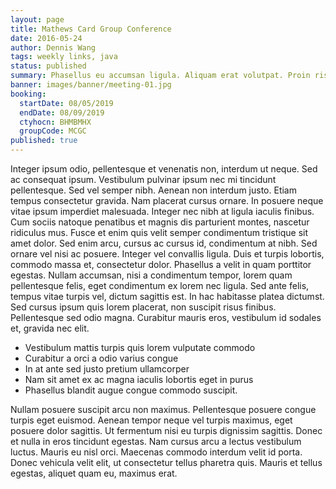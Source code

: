 ```yaml
---
layout: page
title: Mathews Card Group Conference
date: 2016-05-24
author: Dennis Wang
tags: weekly links, java
status: published
summary: Phasellus eu accumsan ligula. Aliquam erat volutpat. Proin risus.
banner: images/banner/meeting-01.jpg
booking:
  startDate: 08/05/2019
  endDate: 08/09/2019
  ctyhocn: BHMBMHX
  groupCode: MCGC
published: true
---
```

Integer ipsum odio, pellentesque et venenatis non, interdum ut neque. Sed ac consequat ipsum. Vestibulum pulvinar ipsum nec mi tincidunt pellentesque. Sed vel semper nibh. Aenean non interdum justo. Etiam tempus consectetur gravida. Nam placerat cursus ornare. In posuere neque vitae ipsum imperdiet malesuada. Integer nec nibh at ligula iaculis finibus. Cum sociis natoque penatibus et magnis dis parturient montes, nascetur ridiculus mus. Fusce et enim quis velit semper condimentum tristique sit amet dolor.
Sed enim arcu, cursus ac cursus id, condimentum at nibh. Sed ornare vel nisi ac posuere. Integer vel convallis ligula. Duis et turpis lobortis, commodo massa et, consectetur dolor. Phasellus a velit in quam porttitor egestas. Nullam accumsan, nisi a condimentum tempor, lorem quam pellentesque felis, eget condimentum ex lorem nec ligula. Sed ante felis, tempus vitae turpis vel, dictum sagittis est. In hac habitasse platea dictumst. Sed cursus ipsum quis lorem placerat, non suscipit risus finibus. Pellentesque sed odio magna. Curabitur mauris eros, vestibulum id sodales et, gravida nec elit.

* Vestibulum mattis turpis quis lorem vulputate commodo
* Curabitur a orci a odio varius congue
* In at ante sed justo pretium ullamcorper
* Nam sit amet ex ac magna iaculis lobortis eget in purus
* Phasellus blandit augue congue commodo suscipit.

Nullam posuere suscipit arcu non maximus. Pellentesque posuere congue turpis eget euismod. Aenean tempor neque vel turpis maximus, eget posuere dolor sagittis. Ut fermentum nisi eu turpis dignissim sagittis. Donec et nulla in eros tincidunt egestas. Nam cursus arcu a lectus vestibulum luctus. Mauris eu nisl orci. Maecenas commodo interdum velit id porta. Donec vehicula velit elit, ut consectetur tellus pharetra quis. Mauris et tellus egestas, aliquet quam eu, maximus erat.

